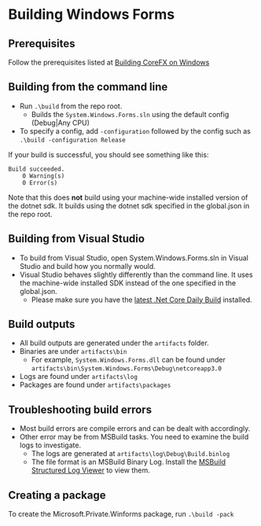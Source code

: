 # Building Windows Forms

## Prerequisites
Follow the prerequisites listed at [Building CoreFX on Windows](https://github.com/dotnet/corefx/blob/master/Documentation/building/windows-instructions.md)

## Building from the command line
* Run `.\build` from the repo root.
  * Builds the `System.Windows.Forms.sln` using the default config (Debug|Any CPU)
* To specify a config, add `-configuration` followed by the config such as `.\build -configuration Release`

If your build is successful, you should see something like this:
```console
Build succeeded.
    0 Warning(s)
    0 Error(s)
```

Note that this does **not** build using your machine-wide installed version of the dotnet sdk. It builds using the dotnet sdk specified in the global.json in the repo root.

## Building from Visual Studio
* To build from Visual Studio, open System.Windows.Forms.sln in Visual Studio and build how you normally would.
* Visual Studio behaves slightly differently than the command line. It uses the machine-wide installed SDK instead of the one specified in the global.json.
  * Please make sure you have the [latest .Net Core Daily Build](https://github.com/dotnet/core/blob/master/daily-builds.md) installed.

## Build outputs
* All build outputs are generated under the `artifacts` folder.
* Binaries are under `artifacts\bin`
  * For example, `System.Windows.Forms.dll` can be found under `artifacts\bin\System.Windows.Forms\Debug\netcoreapp3.0`
* Logs are found under `artifacts\log`
* Packages are found under `artifacts\packages`

## Troubleshooting build errors
* Most build errors are compile errors and can be dealt with accordingly.
* Other error may be from MSBuild tasks. You need to examine the build logs to investigate.
  * The logs are generated at `artifacts\log\Debug\Build.binlog`
  * The file format is an MSBuild Binary Log. Install the [MSBuild Structured Log Viewer](http://msbuildlog.com/) to view them.

## Creating a package
To create the Microsoft.Private.Winforms package, run `.\build -pack`